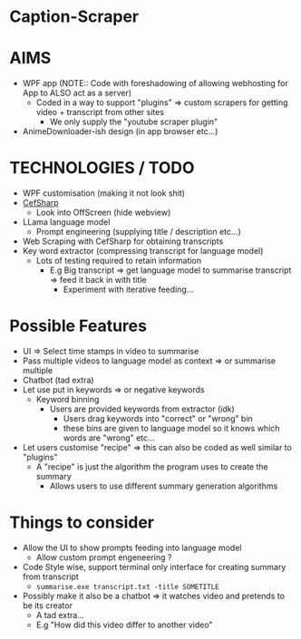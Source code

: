# Caption-Scraper
 
# AIMS
- WPF app (NOTE:: Code with foreshadowing of allowing webhosting for App to ALSO act as a server)
    - Coded in a way to support "plugins" => custom scrapers for getting video + transcript from other sites
        - We only supply the "youtube scraper plugin"
- AnimeDownloader-ish design (in app browser etc...)

# TECHNOLOGIES / TODO
- WPF customisation (making it not look shit)
- [CefSharp](https://github.com/chromiumembedded/cef)
    - Look into OffScreen (hide webview) 
- LLama language model
    - Prompt engineering (supplying title / description etc...)
- Web Scraping with CefSharp for obtaining transcripts
- Key word extractor (compressing transcript for language model)
    - Lots of testing required to retain information
        - E.g Big transcript => get language model to summarise transcript => feed it back in with title
            - Experiment with iterative feeding...

# Possible Features
- UI => Select time stamps in video to summarise
- Pass multiple videos to language model as context => or summarise multiple
- Chatbot (tad extra)
- Let use put in keywords => or negative keywords
    - Keyword binning
        - Users are provided keywords from extractor (idk) 
            - Users drag keywords into "correct" or "wrong" bin
            - these bins are given to language model so it knows which words are "wrong" etc...
- Let users customise "recipe" => this can also be coded as well similar to "plugins"
    - A "recipe" is just the algorithm the program uses to create the summary
        - Allows users to use different summary generation algorithms

# Things to consider
- Allow the UI to show prompts feeding into language model
    - Allow custom prompt engeneering ?
- Code Style wise, support terminal only interface for creating summary from transcript
    - `summarise.exe transcript.txt -title SOMETITLE`
- Possibly make it also be a chatbot => it watches video and pretends to be its creator
    - A tad extra...
    - E.g "How did this video differ to another video"